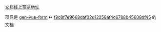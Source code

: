 [文档线上预览地址](https://hb-zzz.github.io/gen-vue-form-docs/)

项目是 [gen-vue-form](https://github.com/Hb-zzZ/gen-vue-form) ⏩ [f9c8f7e9668daf02d12258af4c6788b45608df45](https://github.com/Hb-zzZ/gen-vue-form/commit/f9c8f7e9668daf02d12258af4c6788b45608df45) 的文档
